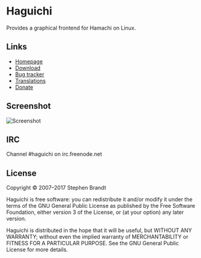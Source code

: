 
  Haguichi
  ========

  Provides a graphical frontend for Hamachi on Linux.


  Links
  -----

   * [Homepage](https://www.haguichi.net)
   * [Download](https://www.haguichi.net/download/)
   * [Bug tracker](https://bugs.launchpad.net/haguichi)
   * [Translations](https://translations.launchpad.net/haguichi)
   * [Donate](https://www.haguichi.net/donate/)


  Screenshot
  ----------

  ![Screenshot](https://www.haguichi.net/appdata/screenshot-1.png)


  IRC
  ---

  Channel #haguichi on irc.freenode.net


  License
  -------

  Copyright © 2007–2017 Stephen Brandt

  Haguichi is free software: you can redistribute it and/or modify
  it under the terms of the GNU General Public License as published
  by the Free Software Foundation, either version 3 of the License,
  or (at your option) any later version.

  Haguichi is distributed in the hope that it will be useful, but
  WITHOUT ANY WARRANTY; without even the implied warranty of
  MERCHANTABILITY or FITNESS FOR A PARTICULAR PURPOSE.
  See the GNU General Public License for more details.

